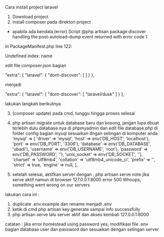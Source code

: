 Cara install project laravel
1. Download project
2. install composer pada direktori project
- apabila ada kendala (error) 
Script @php artisan package:discover handling the post-autoload-dump event returned with error code 1

In PackageManifest.php line 122:

  Undefined index: name

edit file composer.json
bagian 

"extra": {
        "laravel": {
            "dont-discover": [ 
            ]
        }
    },

menjadi


"extra": {
        "laravel": {
            "dont-discover": [
              "laravel/dusk"
            ]
        }
    },



lakukan langkah berikutnya


3. (composer update) pada cmd, tunggu hingga proses selesai

4. php artisan migrate untuk database baru dan kosong, jangan lupa dbuat terlebih dulu database nya di phpmyadmin dan edit file database.php di folder config bagian mysql sesuaikan dngan setingan di komputer anda
    'mysql' => [
            'driver' => 'mysql',
            'host' => env('DB_HOST', 'localhost'),
            'port' => env('DB_PORT', '3306'),
            'database' => env('DB_DATABASE', 'ubadi'),
            'username' => env('DB_USERNAME', 'root'),
            'password' => env('DB_PASSWORD', ''),
            'unix_socket' => env('DB_SOCKET', ''),
            'charset' => 'utf8mb4',
            'collation' => 'utf8mb4_unicode_ci',
            'prefix' => '',
            'strict' => true,
            'engine' => null,
        ],


5. setelah selesai, aktifkan server dengan : php artisan serve
note jika serve aktif namun di browser 127.0.0.1:8000 error 500 Whoops, something went wrong on our servers

lakukan cara ini :

1. duplicate .env.example dan rename menjadi .env
2. ketik di cmd  php artisan key:generate sampai info successfully
3. php artisan serve
lalu server aktif dan akses kembali 127.0.0.1:8000

catatan : jika error homestead using password yes, modifikasi file .env bagian database user dan password dan sesuaikan dengan setingan server
